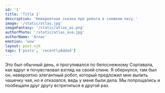```yaml
---
id: '1'
title: 'Title 1'
description: 'Невероятная сказка про робота в снежном лесу.'
image: '/static/atlas.jpg'
imageFantasy: '/static/atlas_ai.png'
authorPhoto: '/static/atlas_ava.jpg'
authorName: 'Атлас'
emotion: 'wow'
layout: post.njk
tags: ['posts', 'recentlyAdded']
---
```


Это был обычный день, я прогуливался по белоснежному Сортавала, как вдруг я почувствовал взгляд на своей спине. Я обернулся, там был он, невероятно элегантный робот, который предложил мне выпить чашечку чая, но я отказался, ведь у меня были дела. Мы попрощались и пообещали друг другу встретиться в другой раз.
